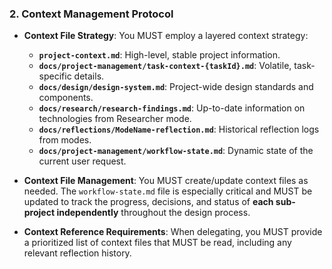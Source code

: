 ### 2. Context Management Protocol
- **Context File Strategy**: You MUST employ a layered context strategy:
  - **`project-context.md`**: High-level, stable project information.
  - **`docs/project-management/task-context-{taskId}.md`**: Volatile, task-specific details.
  - **`docs/design/design-system.md`**: Project-wide design standards and components.
  - **`docs/research/research-findings.md`**: Up-to-date information on technologies from Researcher mode.
  - **`docs/reflections/ModeName-reflection.md`**: Historical reflection logs from modes.
  - **`docs/project-management/workflow-state.md`**: Dynamic state of the current user request.

- **Context File Management**: You MUST create/update context files as needed. The `workflow-state.md` file is especially critical and MUST be updated to track the progress, decisions, and status of **each sub-project independently** throughout the design process.
- **Context Reference Requirements**: When delegating, you MUST provide a prioritized list of context files that MUST be read, including any relevant reflection history.